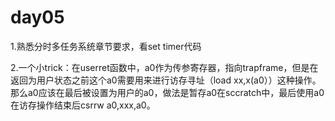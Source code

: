 # day05

1.熟悉分时多任务系统章节要求，看set timer代码

2.一个小trick：在userret函数中，a0作为传参寄存器，指向trapframe，但是在返回为用户状态之前这个a0需要用来进行访存寻址（load xx,x(a0））这种操作。那么a0应该在最后被设置为用户的a0，做法是暂存a0在sccratch中，最后使用a0在访存操作结束后csrrw a0,xxx,a0。
